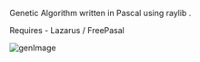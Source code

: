 Genetic Algorithm written in Pascal using raylib .

Requires - Lazarus / FreePasal


![genImage](https://github.com/user-attachments/assets/78cefae9-b898-4932-bd77-7705c0af9aa8)
